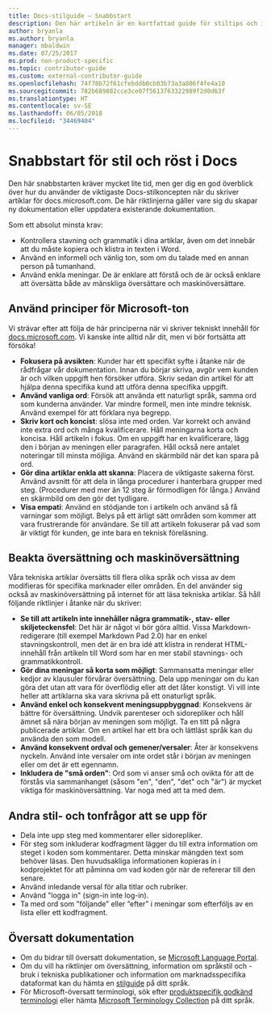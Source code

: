 ```yaml
---
title: Docs-stilguide – Snabbstart
description: Den här artikeln är en kortfattad guide för stiltips och innehåller de mest grundläggande ämnena för att komma igång med docs.microsoft.com.
author: bryanla
ms.author: bryanla
manager: mbaldwin
ms.date: 07/25/2017
ms.prod: non-product-specific
ms.topic: contributor-guide
ms.custom: external-contributor-guide
ms.openlocfilehash: 74f78b72f61cfebddb0cb03b73a3a806f4fe4a10
ms.sourcegitcommit: 782b689882cce3ce07f5613763322989f2d0d63f
ms.translationtype: HT
ms.contentlocale: sv-SE
ms.lasthandoff: 06/05/2018
ms.locfileid: "34469404"
---
```

# <a name="docs-style-and-voice-quick-start"></a>Snabbstart för stil och röst i Docs

Den här snabbstarten kräver mycket lite tid, men ger dig en god överblick över hur du använder de viktigaste Docs-stilkoncepten när du skriver artiklar för docs.microsoft.com. De här riktlinjerna gäller vare sig du skapar ny dokumentation eller uppdatera existerande dokumentation.

Som ett absolut minsta krav:

- Kontrollera stavning och grammatik i dina artiklar, även om det innebär att du måste kopiera och klistra in texten i Word.
- Använd en informell och vänlig ton, som om du talade med en annan person på tumanhand.
- Använd enkla meningar. De är enklare att förstå och de är också enklare att översätta både av mänskliga översättare och maskinöversättare.

## <a name="use-the-microsoft-voice-principles"></a>Använd principer för Microsoft-ton

Vi strävar efter att följa de här principerna när vi skriver tekniskt innehåll för [docs.microsoft.com](https://docs.microsoft.com). Vi kanske inte alltid når dit, men vi bör fortsätta att försöka!

- **Fokusera på avsikten**: Kunder har ett specifikt syfte i åtanke när de rådfrågar vår dokumentation. Innan du börjar skriva, avgör vem kunden är och vilken uppgift hen försöker utföra. Skriv sedan din artikel för att hjälpa denna specifika kund att utföra denna specifika uppgift.
- **Använd vanliga ord**: Försök att använda ett naturligt språk, samma ord som kunderna använder. Var mindre formell, men inte mindre teknisk. Använd exempel för att förklara nya begrepp.
- **Skriv kort och koncist**: slösa inte med orden. Var korrekt och använd inte extra ord och många kvalificerare. Håll meningarna korta och koncisa. Håll artikeln i fokus. Om en uppgift har en kvalificerare, lägg den i början av meningen eller paragrafen. Håll också nere antalet noteringar till minsta möjliga. Använd en skärmbild när det kan spara på ord.
- **Gör dina artiklar enkla att skanna**: Placera de viktigaste sakerna först. Använd avsnitt för att dela in långa procedurer i hanterbara grupper med steg. (Procedurer med mer än 12 steg är förmodligen för långa.) Använd en skärmbild om den gör det tydligare.
- **Visa empati**: Använd en stödjande ton i artikeln och använd så få varningar som möjligt. Belys på ett ärligt sätt områden som kommer att vara frustrerande för användare. Se till att artikeln fokuserar på vad som är viktigt för kunden, ge inte bara en teknisk föreläsning.

## <a name="consider-localization-and-machine-translation"></a>Beakta översättning och maskinöversättning

Våra tekniska artiklar översätts till flera olika språk och vissa av dem modifieras för specifika marknader eller områden. En del använder sig också av maskinöversättning på internet för att läsa tekniska artiklar. Så håll följande riktlinjer i åtanke när du skriver:

- **Se till att artikeln inte innehåller några grammatik-, stav- eller skiljeteckensfel**: Det här är något vi bör göra alltid. Vissa Markdown-redigerare (till exempel Markdown Pad 2.0) har en enkel stavningskontroll, men det är en bra idé att klistra in renderat HTML-innehåll från artikeln till Word som har en mer stabil stavnings- och grammatikkontroll.
- **Gör dina meningar så korta som möjligt**: Sammansatta meningar eller kedjor av klausuler förvårar översättning. Dela upp meningar om du kan göra det utan att vara för överflödig eller att det låter konstigt. Vi vill inte heller att artiklarna ska vara skrivna på ett onaturligt språk.
- **Använd enkel och konsekvent meningsuppbyggnad**: Konsekvens är bättre för översättning. Undvik parenteser och sidorepliker och håll ämnet så nära början av meningen som möjligt. Ta en titt på några publicerade artiklar. Om en artikel har ett bra och lättläst språk kan du använda den som modell.
- **Använd konsekvent ordval och gemener/versaler**: Åter är konsekvens nyckeln. Använd inte versaler om inte ordet står i början av meningen eller om det är ett egennamn.
- **Inkludera de "små orden"**: Ord som vi anser små och ovikta för att de förstås via sammanhanget (såsom "en", "den", "det" och "är") är mycket viktiga för maskinöversättning. Var noga med att ta med dem.

## <a name="other-style-and-voice-issues-to-watch-for"></a>Andra stil- och tonfrågor att se upp för

- Dela inte upp steg med kommentarer eller sidorepliker.
- För steg som inkluderar kodfragment lägger du till extra information om steget i koden som kommentarer. Detta minskar mängden text som behöver läsas. Den huvudsakliga informationen kopieras in i kodprojektet för att påminna om vad koden gör när de refererar till den senare.
- Använd inledande versal för alla titlar och rubriker.
- Använd "logga in" (sign-in inte log-in).
- Ta med ord som ”följande” eller ”efter” i meningar som efterföljs av en lista eller ett kodfragment.

## <a name="localized-documentation"></a>Översatt dokumentation

- Om du bidrar till översatt dokumentation, se [Microsoft Language Portal](https://www.microsoft.com/Language/Default.aspx).
- Om du vill ha riktlinjer om översättning, information om språkstil och -bruk i tekniska publikationer och information om marknadsspecifika dataformat kan du hämta en [stilguide](https://www.microsoft.com/Language/StyleGuides.aspx) på ditt språk.
- För Microsoft-översatt terminologi, sök efter [produktspecifik godkänd terminologi](https://www.microsoft.com/Language/Search.aspx) eller hämta [Microsoft Terminology Collection](https://www.microsoft.com/Language/Terminology.aspx) på ditt språk.
